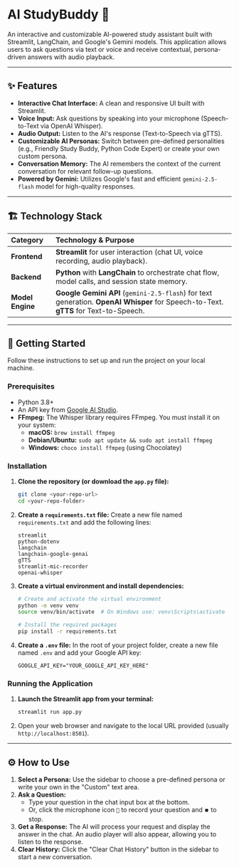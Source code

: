 # AI StudyBuddy 🤖

An interactive and customizable AI-powered study assistant built with Streamlit, LangChain, and Google's Gemini models. This application allows users to ask questions via text or voice and receive contextual, persona-driven answers with audio playback.

---

## ✨ Features

-   **Interactive Chat Interface:** A clean and responsive UI built with Streamlit.
-   **Voice Input:** Ask questions by speaking into your microphone (Speech-to-Text via OpenAI Whisper).
-   **Audio Output:** Listen to the AI's response (Text-to-Speech via gTTS).
-   **Customizable AI Personas:** Switch between pre-defined personalities (e.g., Friendly Study Buddy, Python Code Expert) or create your own custom persona.
-   **Conversation Memory:** The AI remembers the context of the current conversation for relevant follow-up questions.
-   **Powered by Gemini:** Utilizes Google's fast and efficient `gemini-2.5-flash` model for high-quality responses.

---

## 🏗️ Technology Stack

| Category         | Technology & Purpose                                                                                           |
| :--------------- | :------------------------------------------------------------------------------------------------------------- |
| **Frontend** | **Streamlit** for user interaction (chat UI, voice recording, audio playback).                                 |
| **Backend** | **Python** with **LangChain** to orchestrate chat flow, model calls, and session state memory.                   |
| **Model Engine** | **Google Gemini API** (`gemini-2.5-flash`) for text generation. **OpenAI Whisper** for Speech-to-Text. **gTTS** for Text-to-Speech. |

---

## 🚀 Getting Started

Follow these instructions to set up and run the project on your local machine.

### Prerequisites

-   Python 3.8+
-   An API key from [Google AI Studio](https://makersuite.google.com/).
-   **FFmpeg:** The Whisper library requires FFmpeg. You must install it on your system:
    -   **macOS:** `brew install ffmpeg`
    -   **Debian/Ubuntu:** `sudo apt update && sudo apt install ffmpeg`
    -   **Windows:** `choco install ffmpeg` (using Chocolatey)

### Installation

1.  **Clone the repository (or download the `app.py` file):**
    ```bash
    git clone <your-repo-url>
    cd <your-repo-folder>
    ```

2.  **Create a `requirements.txt` file:**
    Create a new file named `requirements.txt` and add the following lines:
    ```
    streamlit
    python-dotenv
    langchain
    langchain-google-genai
    gTTS
    streamlit-mic-recorder
    openai-whisper
    ```

3.  **Create a virtual environment and install dependencies:**
    ```bash
    # Create and activate the virtual environment
    python -m venv venv
    source venv/bin/activate  # On Windows use: venv\Scripts\activate

    # Install the required packages
    pip install -r requirements.txt
    ```

4.  **Create a `.env` file:**
    In the root of your project folder, create a new file named `.env` and add your Google API key:
    ```
    GOOGLE_API_KEY="YOUR_GOOGLE_API_KEY_HERE"
    ```

### Running the Application

1.  **Launch the Streamlit app from your terminal:**
    ```bash
    streamlit run app.py
    ```

2.  Open your web browser and navigate to the local URL provided (usually `http://localhost:8501`).

---

## ⚙️ How to Use

1.  **Select a Persona:** Use the sidebar to choose a pre-defined persona or write your own in the "Custom" text area.
2.  **Ask a Question:**
    -   Type your question in the chat input box at the bottom.
    -   Or, click the microphone icon `🎤` to record your question and `⏹️` to stop.
3.  **Get a Response:** The AI will process your request and display the answer in the chat. An audio player will also appear, allowing you to listen to the response.
4.  **Clear History:** Click the "Clear Chat History" button in the sidebar to start a new conversation.
